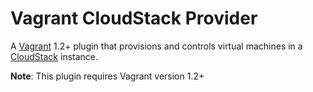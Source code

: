 # Vagrant CloudStack Provider

A [Vagrant](http://www.vagrantup.com) 1.2+ plugin that provisions and controls virtual machines in a [CloudStack](http://www.cloudstack.org) instance.

**Note**: This plugin requires Vagrant version 1.2+


